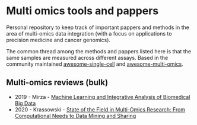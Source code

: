 # Multi omics tools and pappers
Personal repository to keep track of important pappers and methods in the area of multi-omics data integration (with a focus on applications to precision medicine and cancer genomics).

The common thread among the methods and pappers listed here is that the same samples are measured across different assays. Based in the community maintained [awesome-single-cell](https://github.com/seandavi/awesome-single-cell) and [awesome-multi-omics](https://github.com/mikelove/awesome-multi-omics).


## Multi-omics reviews (bulk)

- 2019 - Mirza - [Machine Learning and Integrative Analysis of Biomedical Big Data](https://doi.org/10.3390/genes10020087)
- 2020 - Krassowski - [State of the Field in Multi-Omics Research: From Computational Needs to Data Mining and Sharing](https://doi.org/10.3389%2Ffgene.2020.610798) 

